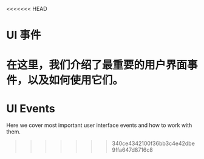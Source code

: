 <<<<<<< HEAD
# UI 事件

在这里，我们介绍了最重要的用户界面事件，以及如何使用它们。
=======
# UI Events

Here we cover most important user interface events and how to work with them.
>>>>>>> 340ce4342100f36bb3c4e42dbe9ffa647d8716c8
